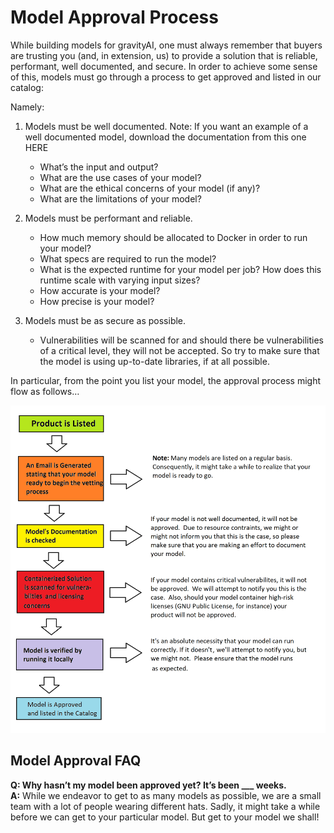 # Model Approval Process

While building models for gravityAI, one must always remember that buyers are trusting you (and, in extension, us) to provide a solution that is reliable, performant, well documented, and secure.  In order to achieve some sense of this, models must go through a process to get approved and listed in our catalog:

Namely: 


1. Models must be well documented.
   Note: If you want an example of a well documented model, download the documentation from this one HERE    
    
    * What’s the input and output?
    * What are the use cases of your model?
    * What are the ethical concerns of your model (if any)?
    * What are the limitations of your model?   


2. Models must be performant and reliable.
    
    * How much memory should be allocated to Docker in order to run your model?
    * What specs are required to run the model?
    * What is the expected runtime for your model per job?  How does this runtime scale with varying input sizes?
    * How accurate is your model?
    * How precise is your model?


3. Models must be as secure as possible.
    
    * Vulnerabilities will be scanned for and should there be vulnerabilities of a critical level, they will not be accepted.  So try to make sure that the model is using up-to-date libraries, if at all possible.

In particular, from the point you list your model, the approval process might flow as follows… 

![Model Approval Process](./img/Model_Approval_Process.png)


## Model Approval FAQ

**Q: Why hasn’t my model been approved yet? It’s been ___ weeks.** <br/>
**A:** While we endeavor to get to as many models as possible, we are a small team with a lot of people wearing different hats. Sadly, it might take a while before we can get to your particular model.  But get to your model we shall!
